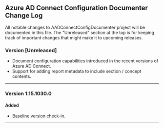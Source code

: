 ## Azure AD Connect Configuration Documenter Change Log

All notable changes to AADConnectConfigDocumenter project will be documented in this file. The "Unreleased" section at the top is for keeping track of important changes that might make it to upcoming releases.

### Version [Unreleased]

* Document configuration capabilities introduced in the recent versions of Azure AD Connect.
* Support for adding report metadata to include section / concept contents.

------------

### Version 1.15.1030.0

#### Added

* Baseline version check-in.

------------

